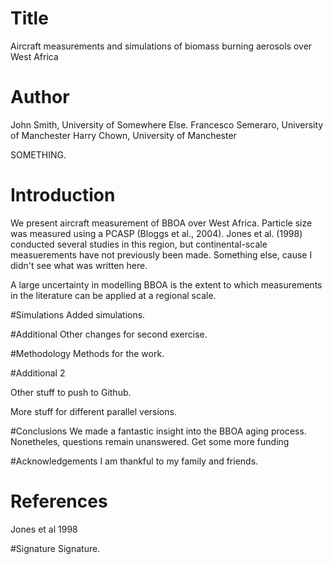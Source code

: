 # Title

Aircraft measurements and simulations of biomass burning aerosols over West Africa

# Author 
John Smith, University of Somewhere Else.
Francesco Semeraro, University of Manchester
Harry Chown, University of Manchester

SOMETHING.


# Introduction
We present aircraft measurement of BBOA over West Africa.
Particle size was measured using a PCASP (Bloggs et al., 2004).
Jones et al. (1998) conducted several studies in this region, but continental-scale measuerements have not previously been made.
Something else, cause I didn't see what was written here.

A large uncertainty in modelling  BBOA is the extent to which measurements in the literature can be applied at a regional scale.

#Simulations
Added simulations.

#Additional
Other changes for second exercise.

#Methodology
Methods for the work.

#Additional 2

Other stuff to push to Github.

More stuff for different parallel versions.

#Conclusions
We made a fantastic insight into the BBOA aging process. Nonetheles, questions remain unanswered. Get some more funding


#Acknowledgements
I am thankful to my family and friends.

# References
Jones et al 1998

#Signature
Signature.

